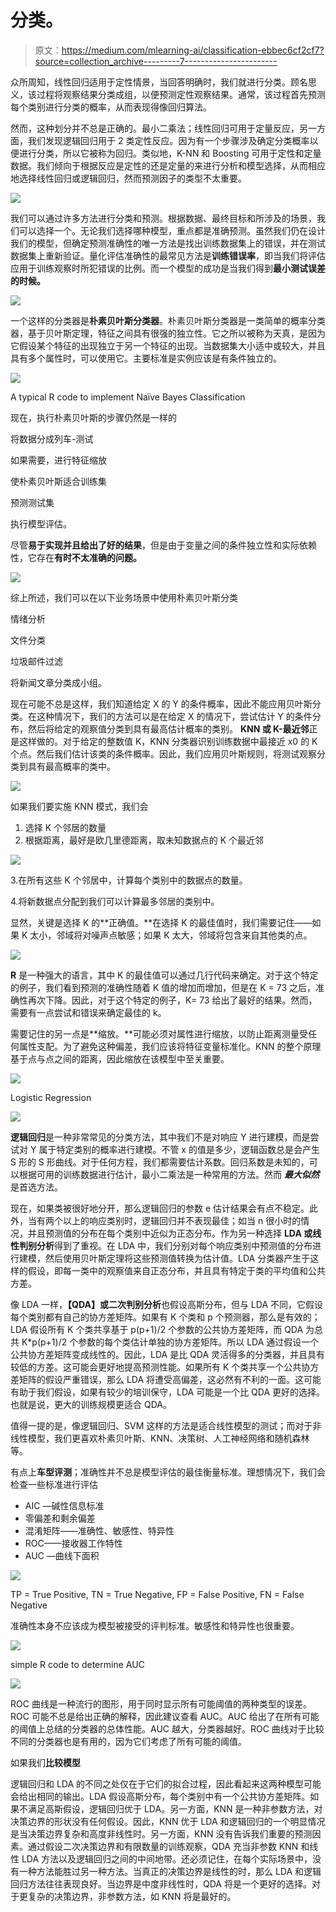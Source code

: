 # 分类。

> 原文：<https://medium.com/mlearning-ai/classification-ebbec6cf2cf7?source=collection_archive---------7----------------------->

众所周知，线性回归适用于定性情景，当回答明确时，我们就进行分类。顾名思义，该过程将观察结果分类成组，以便预测定性观察结果。通常，该过程首先预测每个类别进行分类的概率，从而表现得像回归算法。

然而，这种划分并不总是正确的。最小二乘法；线性回归可用于定量反应，另一方面，我们发现逻辑回归用于 2 类定性反应。因为有一个步骤涉及确定分类概率以便进行分类，所以它被称为回归。类似地，K-NN 和 Boosting 可用于定性和定量数据。我们倾向于根据反应是定性的还是定量的来进行分析和模型选择，从而相应地选择线性回归或逻辑回归，然而预测因子的类型不太重要。

![](img/14618a96266e48c19e22807b80694be7.png)

我们可以通过许多方法进行分类和预测。根据数据、最终目标和所涉及的场景，我们可以选择一个。无论我们选择哪种模型，重点都是准确预测。虽然我们仍在设计我们的模型，但确定预测准确性的唯一方法是找出训练数据集上的错误，并在测试数据集上重新验证。量化评估准确性的最常见方法是**训练错误率**，即当我们将评估应用于训练观察时所犯错误的比例。而一个模型的成功是当我们得到**最小测试误差的时候。**

![](img/9105e9335050dc441a4108ea0e817ad5.png)

一个这样的分类器是**朴素贝叶斯分类器**。朴素贝叶斯分类器是一类简单的概率分类器，基于贝叶斯定理，特征之间具有很强的独立性。它之所以被称为天真，是因为它假设某个特征的出现独立于另一个特征的出现。当数据集大小适中或较大，并且具有多个属性时，可以使用它。主要标准是实例应该是有条件独立的。

![](img/08318c633f8d0ed65ceaa182ebe66848.png)

A typical R code to implement Naïve Bayes Classification

现在，执行朴素贝叶斯的步骤仍然是一样的

将数据分成列车-测试

如果需要，进行特征缩放

使朴素贝叶斯适合训练集

预测测试集

执行模型评估。

尽管**易于实现并且给出了好的结果**，但是由于变量之间的条件独立性和实际依赖性，它存在**有时不太准确的问题。**

![](img/8c344cceb94ee3e7e74eb97e41f1e9de.png)

综上所述，我们可以在以下业务场景中使用朴素贝叶斯分类

情绪分析

文件分类

垃圾邮件过滤

将新闻文章分类成小组。

现在可能不总是这样，我们知道给定 X 的 Y 的条件概率，因此不能应用贝叶斯分类。在这种情况下，我们的方法可以是在给定 X 的情况下，尝试估计 Y 的条件分布，然后将给定的观察值分类到具有最高估计概率的类别。 **KNN 或 K-最近邻**正是这样做的。对于给定的整数值 K，KNN 分类器识别训练数据中最接近 x0 的 K 个点。然后我们估计该类的条件概率。因此，我们应用贝叶斯规则，将测试观察分类到具有最高概率的类中。

![](img/669f37dba9d23bf3cc33bb4909097bbd.png)

如果我们要实施 KNN 模式，我们会

1.  选择 K 个邻居的数量
2.  根据距离，最好是欧几里德距离，取未知数据点的 K 个最近邻

![](img/63987ee6edbdf96026219fb6a010c80b.png)

3.在所有这些 K 个邻居中，计算每个类别中的数据点的数量。

4.将新数据点分配到我们可以计算最多邻居的类别中。

显然，关键是选择 K 的**正确值。**在选择 K 的最佳值时，我们需要记住——如果 K 太小，邻域将对噪声点敏感；如果 K 太大，邻域将包含来自其他类的点。

![](img/3cac62ce2adfaf08a962bb4ac778c284.png)

**R** 是一种强大的语言，其中 K 的最佳值可以通过几行代码来确定。对于这个特定的例子，我们看到预测的准确性随着 K 值的增加而增加，但是在 K = 73 之后，准确性再次下降。因此，对于这个特定的例子，K= 73 给出了最好的结果。然而，需要有一点尝试和错误来确定最佳的 k。

需要记住的另一点是**缩放。**可能必须对属性进行缩放，以防止距离测量受任何属性支配。为了避免这种偏差，我们应该将特征变量标准化。KNN 的整个原理基于点与点之间的距离，因此缩放在该模型中至关重要。

![](img/0014a24fd3503729814902d2b501cf59.png)

Logistic Regression

![](img/b2d46659f9d329f37e9259bb15bc23f0.png)

**逻辑回归**是一种非常常见的分类方法，其中我们不是对响应 Y 进行建模，而是尝试对 Y 属于特定类别的概率进行建模。不管 x 的值是多少，逻辑函数总是会产生 S 形的 S 形曲线。对于任何方程，我们都需要估计系数。回归系数是未知的，可以根据可用的训练数据进行估计，最小二乘法是一种常用的方法。然而 ***最大似然*** 是首选方法。

现在，如果类被很好地分开，那么逻辑回归的参数 e 估计结果会有点不稳定。此外，当有两个以上的响应类别时，逻辑回归并不表现最佳；如当 n 很小时的情况，并且预测值的分布在每个类别中近似为正态分布。作为另一种选择 **LDA 或线性判别分析**得到了重视。在 LDA 中，我们分别对每个响应类别中预测值的分布进行建模，然后使用贝叶斯定理将这些预测值转换为估计值。LDA 分类器产生于这样的假设，即每一类中的观察值来自正态分布，并且具有特定于类的平均值和公共方差。

像 LDA 一样，**【QDA】或二次判别分析**也假设高斯分布，但与 LDA 不同，它假设每个类别都有自己的协方差矩阵。如果有 K 个类和 p 个预测器，那么是有效的；LDA 假设所有 K 个类共享基于 p(p+1)/2 个参数的公共协方差矩阵，而 QDA 为总共 K*p(p+1)/2 个参数的每个类估计单独的协方差矩阵。所以 LDA 通过假设一个公共协方差矩阵变成线性的。因此，LDA 是比 QDA 灵活得多的分类器，并且具有较低的方差。这可能会更好地提高预测性能。如果所有 K 个类共享一个公共协方差矩阵的假设严重错误，那么 LDA 将遭受高偏差，这必然有不利的一面。这可能有助于我们假设，如果有较少的培训保守，LDA 可能是一个比 QDA 更好的选择。也就是说，更大的训练规模更适合 QDA。

值得一提的是，像逻辑回归、SVM 这样的方法是适合线性模型的测试；而对于非线性模型，我们更喜欢朴素贝叶斯、KNN、决策树、人工神经网络和随机森林等。

有点上**车型评测**；准确性并不总是模型评估的最佳衡量标准。理想情况下，我们会检查一些标准进行评估

*   AIC —碱性信息标准
*   零偏差和剩余偏差
*   混淆矩阵——准确性、敏感性、特异性
*   ROC——接收器工作特性
*   AUC —曲线下面积

![](img/47b912ff36ef8bbad0173d0484a59e7d.png)

TP = True Positive, TN = True Negative, FP = False Positive, FN = False Negative

准确性本身不应该成为模型被接受的评判标准。敏感性和特异性也很重要。

![](img/48b7748ba3b4835a93039d5cf2d1297a.png)

simple R code to determine AUC

![](img/66193e3176eaca921ce91e34c15a268c.png)

ROC 曲线是一种流行的图形，用于同时显示所有可能阈值的两种类型的误差。ROC 可能不总是给出正确的解释，因此建议查看 AUC。AUC 给出了在所有可能的阈值上总结的分类器的总体性能。AUC 越大，分类器越好。ROC 曲线对于比较不同的分类器也是有用的，因为它们考虑了所有可能的阈值。

如果我们**比较模型**

逻辑回归和 LDA 的不同之处仅在于它们的拟合过程，因此看起来这两种模型可能会给出相同的输出。LDA 假设高斯分布，每个类别中有一个公共协方差矩阵。如果不满足高斯假设，逻辑回归优于 LDA。另一方面，KNN 是一种非参数方法，对决策边界的形状没有任何假设。因此，KNN 优于 LDA 和逻辑回归的一个明显情况是当决策边界复杂和高度非线性时。另一方面，KNN 没有告诉我们重要的预测因素。通过假设二次决策边界和有限数量的训练观察，QDA 充当非参数 KNN 和线性 LDA 方法以及逻辑回归之间的中间地带。还必须记住，在每个实际场景中，没有一种方法能胜过另一种方法。当真正的决策边界是线性的时，那么 LDA 和逻辑回归方法往往表现良好。当边界是中度非线性时，QDA 将是一个更好的选择。对于更复杂的决策边界，非参数方法，如 KNN 将是最好的。